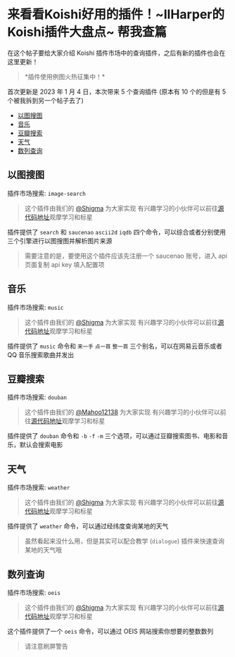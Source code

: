 # 来看看Koishi好用的插件！~IlHarper的Koishi插件大盘点~ 帮我查篇

在这个帖子要给大家介绍 Koishi 插件市场中的查询插件，之后有新的插件也会在这里更新！

> \*插件使用例图火热征集中！\*

首次更新是 2023 年 1 月 4 日，本次带来 5 个查询插件 (原本有 10 个的但是有 5 个被我拆到另一个帖子去了)

- [以图搜图](#image-search)
- [音乐](#music)
- [豆瓣搜索](#douban)
- [天气](#weather)
- [数列查询](#oeis)

<a name="image-search"></a>

## 以图搜图

插件市场搜索: `image-search`

> 这个插件由我们的 [@Shigma](https://github.com/shigma) 为大家实现
> 有兴趣学习的小伙伴可以前往[源代码地址](https://github.com/koishijs/koishi-plugin-image-search)观摩学习和标星

插件提供了 `search` 和 `saucenao` `ascii2d` `iqdb` 四个命令，可以综合或者分别使用三个引擎进行以图搜图并解析图片来源

> 需要注意的是，要使用这个插件应该先注册一个 saucenao 账号，进入 api 页面复制 api key 填入配置项

<a name="music"></a>

## 音乐

插件市场搜索: `music`

> 这个插件由我们的 [@Shigma](https://github.com/shigma) 为大家实现
> 有兴趣学习的小伙伴可以前往[源代码地址](https://github.com/koishijs/koishi-plugin-music)观摩学习和标星

插件提供了 `music` 命令和 `来一手` `点一首` `整一首` 三个别名，可以在网易云音乐或者 QQ 音乐搜索歌曲并发出

<a name="douban"></a>

## 豆瓣搜索

插件市场搜索: `douban`

> 这个插件由我们的 [@Mahoo12138](https://github.com/Mahoo12138) 为大家实现
> 有兴趣学习的小伙伴可以前往[源代码地址](https://github.com/Mahoo12138/koishi-plugin-douban)观摩学习和标星

插件提供了 `douban` 命令和 `-b` `-f` `-m` 三个选项，可以通过豆瓣搜索图书、电影和音乐，默认会搜索电影

<a name="weather"></a>

## 天气

插件市场搜索: `weather`

> 这个插件由我们的 [@Shigma](https://github.com/shigma) 为大家实现
> 有兴趣学习的小伙伴可以前往[源代码地址](https://github.com/koishijs/koishi-plugin-weather)观摩学习和标星

插件提供了 `weather` 命令，可以通过经纬度查询某地的天气

> 虽然看起来没什么用，但是其实可以配合教学 (`dialogue`) 插件来快速查询某地的天气哦

<a name="oeis"></a>

## 数列查询

插件市场搜索: `oeis`

> 这个插件由我们的 [@Shigma](https://github.com/shigma) 为大家实现
> 有兴趣学习的小伙伴可以前往[源代码地址](https://github.com/koishijs/koishi-plugin-oeis)观摩学习和标星

这个插件提供了一个 `oeis` 命令，可以通过 OEIS 网站搜索你想要的整数数列

> 请注意刷屏警告
